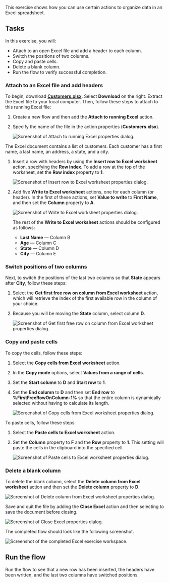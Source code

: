 This exercise shows how you can use certain actions to organize data in an Excel spreadsheet.

## Tasks

In this exercise, you will:

- Attach to an open Excel file and add a header to each column.
- Switch the positions of two columns.
- Copy and paste cells.
- Delete a blank column.
- Run the flow to verify successful completion.

### Attach to an Excel file and add headers

To begin, download [**Customers.xlsx**](https://github.com/MicrosoftDocs/mslearn-developer-tools-power-platform/raw/master/power-automate-desktop/Customers.zip). Select **Download** on the right. Extract the Excel file to your local computer. Then, follow these steps to attach to this running Excel file:

1. Create a new flow and then add the **Attach to running Excel** action.

1. Specify the name of the file in the action properties (**Customers.xlsx**).

   ![Screenshot of Attach to running Excel properties dialog.](..\media\attach-to-running-excel-exercise.png)

The Excel document contains a list of customers. Each customer has a first name, a last name, an address, a state, and a city.

1. Insert a row with headers by using the **Insert row to Excel worksheet** action, specifying the **Row index**. To add a row at the top of the worksheet, set the **Row index** property to **1**.

   ![Screenshot of Insert row to Excel worksheet properties dialog.](..\media\insert-row-to-excel-exercise.png)

1. Add five **Write to Excel worksheet** actions, one for each column (or header). In the first of these actions, set **Value to write** to **First Name**, and then set the **Column** property to **A**.

    ![Screenshot of Write to Excel worksheet properties dialog.](..\media\write-to-excel-exercise.png)

    The rest of the **Write to Excel worksheet** actions should be configured as follows:

    - **Last Name** — Column B
    - **Age** — Column C
    - **State** — Column D
    - **City** — Column E

### Switch positions of two columns

Next, to switch the positions of the last two columns so that **State** appears after **City**, follow these steps:

1. Select the **Get first free row on column from Excel worksheet** action, which will retrieve the index of the first available row in the column of your choice.

2. Because you will be moving the **State** column, select column **D**.

    ![Screenshot of Get first free row on column from Excel worksheet properties dialog.](..\media\get-first-free-row-on-column-excel-exercise.png)

### Copy and paste cells

To copy the cells, follow these steps:

1. Select the **Copy cells from Excel worksheet** action.

2. In the **Copy mode** options, select **Values from a range of cells**.

3. Set the **Start column** to **D** and **Start row** to **1**.

4. Set the **End column** to **D** and then set **End row** to **%FirstFreeRowOnColumn-1%** so that the entire column is dynamically selected without having to calculate its length.

    ![Screenshot of Copy cells from Excel worksheet properties dialog.](..\media\copy-cells-from-excel-exercise.png)

To paste cells, follow these steps:

1. Select the **Paste cells to Excel worksheet** action.

2. Set the **Column** property to **F** and the **Row** property to **1**. This setting will paste the cells in the clipboard into the specified cell.

    ![Screenshot of Paste cells to Excel worksheet properties dialog.](..\media\paste-cells-to-excel-exercise.png)

### Delete a blank column

To delete the blank column, select the **Delete column from Excel worksheet** action and then set the **Delete column** property to **D**.
  
![Screenshot of Delete column from Excel worksheet properties dialog.](..\media\delete-column-from-excel-exercise.png)

Save and quit the file by adding the **Close Excel** action and then selecting to save the document before closing.
  
![Screenshot of Close Excel properties dialog.](..\media\close-excel-exercise.png)

The completed flow should look like the following screenshot.

![Screenshot of the completed Excel exercise workspace.](..\media\excel-exercise-workspace.png)

## Run the flow

Run the flow to see that a new row has been inserted, the headers have been written, and the last two columns have switched positions.
